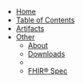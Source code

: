 <div class="segment" id="segment-navbar">
  <div id="stripe"></div>
  <div class="container">
    <nav class="navbar navbar-inverse">
      <div class="container">
        <div class="nav-collapse collapse navbar-inverse-collapse">
          <ul class="nav navbar-nav">
            <li><a href="model.html">Home</a></li>
            <li><a href="model-toc.html">Table of Contents</a></li>
            <li><a href="model-artifacts.html">Artifacts</a></li>
             <li class="dropdown">
              <a href="#" class="dropdown-toggle" data-toggle="dropdown">Other <b class="caret"></b></a>
              <ul class="dropdown-menu">
                <li><a href="model-about.html">About</a></li>
                <li><a href="model-downloads.html">Downloads</a></li>
                <li class="divider"></li>
                <li>
                  <a target="_blank" href="{{site.data.fhir.path}}index.html">
                    FHIR® Spec
                  </a>
                </li>
              </ul>
            </li>
          </ul>
        </div>
      </div>
    </nav>
  </div>
</div>

<style>
  .no-number {
    --heading-prefix: none;
  }
</style>